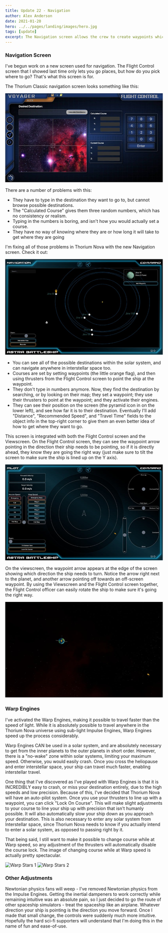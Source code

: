```yaml
---
title: Update 22 - Navigation
author: Alex Anderson
date: 2021-01-20
hero: ../../pages/landing/images/hero.jpg
tags: [update]
excerpt: The Navigation screen allows the crew to create waypoints which they can use to set course.
---
```


### Navigation Screen

I've begun work on a new screen used for navigation. The Flight Control screen that I showed last time only lets you go places, but how do you pick where to go? That's what this screen is for.

The Thorium Classic navigation screen looks something like this:

![Old Navigation](images/old-nav.jpeg)

There are a number of problems with this:

- They have to type in the destination they want to go to, but cannot browse possible destinations.
- The "Calculated Course" gives them three random numbers, which has no consistency or realism.
- Typing in the numbers is boring, and isn't how you would actually set a course.
- They have no way of knowing where they are or how long it will take to get where they are going

I'm fixing all of those problems in Thorium Nova with the new Navigation screen. Check it out:

![New Navigation](images/new-nav.jpeg)

- You can see all of the possible destinations within the solar system, and can navigate anywhere in interstellar space too.
- Courses are set by setting waypoints (the little orange flag), and then using thrusters from the Flight Control screen to point the ship at the waypoint.
- They don't type in numbers anymore. Now, they find the destination by searching, or by looking on their map; they set a waypoint; they use their thrusters to point at the waypoint; and they activate their engines.
- They can see their position on the screen (the pyramid icon in on the lower left), and see how far it is to their destination. Eventually I'll add "Distance", "Recommended Speed", and "Travel Time" fields to the object info in the top-right corner to give them an even better idea of how to get where they want to go.

This screen is integrated with both the Flight Control screen and the Viewscreen. On the Flight Control screen, they can see the waypoint arrow pointing in the direction their ship needs to be pointing, so if it is directly ahead, they know they are going the right way (just make sure to tilt the screen to make sure the ship is lined up on the Y axis).

![Pilot Navigation](images/pilot.jpeg)

On the viewscreen, the waypoint arrow appears at the edge of the screen showing which direction the ship needs to turn. Notice the arrow right next to the planet, and another arrow pointing off towards an off-screen waypoint. By using the Viewscreen and the Flight Control screen together, the Flight Control officer can easily rotate the ship to make sure it's going the right way.

![Viewscreen Navigation](images/viewscreen.jpeg)

### Warp Engines

I've activated the Warp Engines, making it possible to travel faster than the speed of light. While it is absolutely possible to travel anywhere in the Thorium Nova universe using sub-light Impulse Engines, Warp Engines speed up the process considerably.

Warp Engines CAN be used in a solar system, and are absolutely necessary to get from the inner planets to the outer planets in short order. However, there is a "no-wake" zone within solar systems, limiting your maximum speed. Otherwise, you would easily crash. Once you cross the heliopause and enter interstellar space, your ship can travel much faster, enabling interstellar travel.

One thing that I've discovered as I've played with Warp Engines is that it is INCREDIBLY easy to crash, or miss your destination entirely, due to the high speeds and low precision. Because of this, I've decided that Thorium Nova will have an auto-pilot system. Once you use your thrusters to line up with a waypoint, you can click "Lock On Course". This will make slight adjustments to your course to line your ship up with precision that isn't humanly possible. It will also automatically slow your ship down as you approach your destination. This is also necessary to enter any solar system from Interstellar space, since Thorium Nova needs to know if you actually intend to enter a solar system, as opposed to passing right by it.

That being said, I still want to make it possible to change course while at Warp speed, so any adjustment of the thrusters will automatically disable the course lock. The image of changing course while at Warp speed is actually pretty spectacular.

![Warp Stars 1](images/warp-stars-1.gif)
![Warp Stars 2](images/warp-stars-2.gif)

### Other Adjustments

Newtonian physics fans will weep - I've removed Newtonian physics from the Impulse Engines. Getting the inertial dampeners to work correctly while remaining intuitive was an absolute pain, so I just decided to go the route of other spaceship simulators - treat the spaceship like an airplane. Whatever direction your ship is pointing is the direction you move forward. Once I made that small change, the controls were suddenly much more intuitive. Hopefully the hard sci-fi supporters will understand that I'm doing this in the name of fun and ease-of-use.
